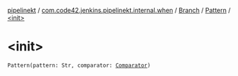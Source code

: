 [pipelinekt](../../../index.md) / [com.code42.jenkins.pipelinekt.internal.when](../../index.md) / [Branch](../index.md) / [Pattern](index.md) / [&lt;init&gt;](./-init-.md)

# &lt;init&gt;

`Pattern(pattern: Str, comparator: `[`Comparator`](../../../com.code42.jenkins.pipelinekt.core/-comparator/index.md)`)`